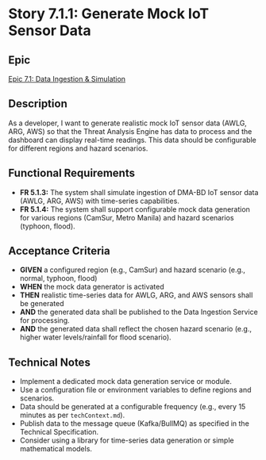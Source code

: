 # Story 7.1.1: Generate Mock IoT Sensor Data

## Epic
[Epic 7.1: Data Ingestion & Simulation](docs/epics/epic-7.1-data-ingestion-simulation.md)

## Description
As a developer, I want to generate realistic mock IoT sensor data (AWLG, ARG, AWS) so that the Threat Analysis Engine has data to process and the dashboard can display real-time readings. This data should be configurable for different regions and hazard scenarios.

## Functional Requirements
- **FR 5.1.3:** The system shall simulate ingestion of DMA-BD IoT sensor data (AWLG, ARG, AWS) with time-series capabilities.
- **FR 5.1.4:** The system shall support configurable mock data generation for various regions (CamSur, Metro Manila) and hazard scenarios (typhoon, flood).

## Acceptance Criteria
- **GIVEN** a configured region (e.g., CamSur) and hazard scenario (e.g., normal, typhoon, flood)
- **WHEN** the mock data generator is activated
- **THEN** realistic time-series data for AWLG, ARG, and AWS sensors shall be generated
- **AND** the generated data shall be published to the Data Ingestion Service for processing.
- **AND** the generated data shall reflect the chosen hazard scenario (e.g., higher water levels/rainfall for flood scenario).

## Technical Notes
- Implement a dedicated mock data generation service or module.
- Use a configuration file or environment variables to define regions and scenarios.
- Data should be generated at a configurable frequency (e.g., every 15 minutes as per `techContext.md`).
- Publish data to the message queue (Kafka/BullMQ) as specified in the Technical Specification.
- Consider using a library for time-series data generation or simple mathematical models.
